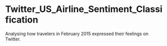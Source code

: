 # Twitter_US_Airline_Sentiment_Classification
Analysing how travelers in February 2015 expressed their feelings on Twitter.
